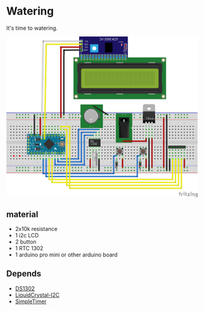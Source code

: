 Watering
========

It's time to watering.

![watering_bb.png](https://raw.githubusercontent.com/Lupino/watering/master/watering_bb.png?v=0.1)

material
--------

* 2x10k resistance
* 1 i2c LCD
* 2 button
* 1 RTC 1302
* 1 arduino pro mini or other arduino board

Depends
-------

* [DS1302](https://github.com/msparks/arduino-ds1302.git)
* [LiquidCrystal-I2C](https://github.com/fdebrabander/Arduino-LiquidCrystal-I2C-library.git)
* [SimpleTimer](https://github.com/jfturcot/SimpleTimer)
